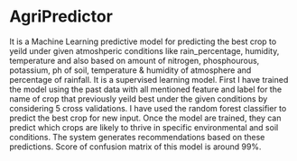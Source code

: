 
# AgriPredictor
It is a Machine Learning predictive model for predicting the best crop to yeild under given atmoshperic conditions like rain_percentage, humidity, temperature and also based on amount of nitrogen, phosphourous, potassium, ph of soil, temperature & humidity of atmosphere and percentage of rainfall.
It is a supervised learning model. First I have trained the model using the past data with all mentioned feature and label for the name of crop that previously yeild best under the given conditions by considering 5 cross validations.
I have used the random forest classifier to predict the best crop for new input.
Once the model are trained, they can predict which crops are likely to thrive in specific environmental and soil conditions. The system generates recommendations based on these predictions.
Score of confusion matrix of this model is around 99%.
